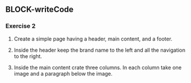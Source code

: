 ## BLOCK-writeCode

### Exercise 2

1. Create a simple page having a header, main content, and a footer.

2. Inside the header keep the brand name to the left and all the navigation to the right.

3. Inside the main content crate three columns. In each column take one image and a paragraph below the image.